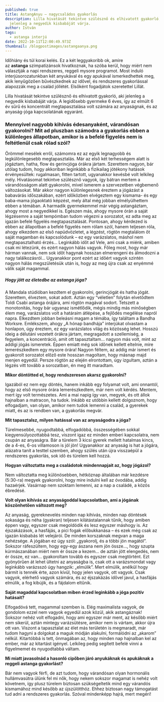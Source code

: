 ```yaml
---
published: true
title: AstangAnyu – nagycsaládos gyakorlás
description: Lilla hivatását tekintve szülésznő és elhivatott gyakorló, aki
  jelenleg a negyedik kisbabáját várja.
author: István
tags:
  - astanga interjú
date: 2022-10-11T12:00:49.973Z
thumbnail: /blogpostimages/astangaanya.png
---
```

Időhiány és túl korai kelés. Ez a két leggyakoribb ok, amire az **astanga** szimpatizánsok hivatkoznak, ha szóba kerül, hogy miért nem választják a napi rendszeres, reggeli mysore programot. Most induló interjúsorozatunkban két anyukával és egy apukával ismerkedhettek meg, akik lenyűgözően bűvészkednek az idővel, és rendszeres gyakorlással alapozzák meg a család jóllétét. Elsőként fogadjátok szeretettel Lillát.

Lilla hivatását tekintve szülésznő és elhivatott gyakorló, aki jelenleg a negyedik kisbabáját várja. A legidősebb gyermeke 6 éves, így az elmúlt 6 év sűrű és koncentrált megtapasztalása volt számára az anyaságnak, és az anyaság-jóga kapcsolatának egyaránt.

### Mennyivel nagyobb kihívás édesanyaként, várandósan gyakorolni? Mit ad pluszban számodra a gyakorlás ebben a különleges állapotban, amikor is a befelé figyelés nem is feltétlenül csak rólad szól? ###

Örömmel mesélek erről, számomra ez az egyik legnagyobb és legkülönlegesebb megtapasztalás. Már az első két terhességem alatt is jógáztam, hatha, flow és gerincjóga órákra jártam. Szerettem nagyon, bár utólag tudom, hogy akkoriban leginkàbb a fizikailag jótékony hatások érvényesültek: rugalmasan, fitten tartott, ugyanakkor kevésbé volt lelkileg mély. Hivatásomat tekintve szülésznő vagyok, így bátran mertem a várandósságom alatt gyakorolni, mivel ismerem a szervezetben végbemenő változásokat. Már akkor nagyon különlegesnek éreztem a jógázást a babavárás időszakában, ezért időközben elvégeztem egy kismama- és egy baba-mama jógaoktató képzést, mely által még jobban elmélyülhettem ebben a témában. A harmadik gyermekemmel már végig astangáztam, ahogy most a negyedikkel is. Egészen más, ahogy mysore órán a saját légzésemre a saját tempómban tudom végezni a sorozatot, ez adta meg az igazán befelé figyelés megtapasztalását. Pontosan, ahogy kérdezed is ebben az állapotban a befelé figyelés nem rólam szól, hanem teljesen róla, ahogy elkezdem az első napüdvözletet, a légzést, rögtön megtalálom őt saját magamban és kapcsolódunk – ez egy varázslatos, máshol nem megtapasztalható érzés… Leginkább időt ad Vele, ami csak a miénk, amiben csak mi létezünk, és ezért nagyon hálás vagyok. Főleg most, hogy már hárman vannak, nem sok időt hagynak hosszan elmerengeni és álmodozni a nagy találkozásról… Ugyanakkor pont ezért az időért vagyok szintén nagyon hálás megszületésük után is, hogy az meg újra csak az enyémmé válik saját magammal.

##### Hogy jött az életedbe az astanga jóga? #####

A Mandala stúdióban kezdtem el gyakorolni, gerincjógát és hatha jógát. Szerettem, élveztem, sokat adott. Aztán egy “véletlen” folytán elvetődtem Toldi Csabi astanga órájára, ami rögtön magával sodort. Tetszett a monotonitás, hogy bár ugyanaz ismétlődik, mégis mindig más minőségben élem meg, varázslatos volt a határaim átlépése, a fejlődés megélése napról napra. Elkezdtem jobban beleásni magam a témába, így találtam a Bandha Worksre. Emlékszem, ahogy „A hónap bandhája” interjúkat olvastam a honlapon, úgy éreztem, ez egy varázslatos világ és közösség lehet. Hosszú ideig a délutáni vezetett órákra jártam, megragadott a szellemiség, a fegyelem, a koncentráció, amit ott tapasztaltam… nagyon más volt, mint az addigi jógás ismeretek. Éppen emiatt még sok időnek kellett eltelnie, mire lemerészkedtem egy mysore órára! Nagyon féltem, az addig már ismert és gyakorolt sorozatot előző este hosszan magoltam, hogy másnap majd menjen egyedül. Persze rögtön az elején elrontottam, úgy izgultam, aztán a légzés vitt tovább a sorozatban, én meg itt maradtam.

**Mikor döntötted el, hogy rendszeresen akarsz gyakorolni?**

Igazából ez nem egy döntés, hanem inkább egy folyamat volt, ami onnantól, hogy az első mysore órára lemerészkedtem, már nem volt kérdés. Mentem, mert így volt természetes. Ami a mai napig így van, megyek, és ott állok hajnalban a matracon, ha tudok. Inkább ez utóbbin kellett dolgoznom, hogy elfogadjam, van olyan, amikor nem tudok lemenni a család, a gyerekek miatt, és az is rendben van, a gyakorlás megvár.

**Mit tapasztalsz, milyen hatással van az anyaságodra a jóga?**

Türelmesebbé, nyugodtabbá, elfogadóbbá, összességében sokkal kiegyensúlyozottabbá tesz, viszont igaz ez minden emberi kapcsolatra, nem csupán az anyaságra. Bár a türelem 3 kicsi gyerek mellett hatalmas kincs, de a 4-es, 6-os villamoson is jól jön! Ugyanakkor az anyaság is hat a jógára, alázatra tanít a testtel szemben, ahogy szülés után újra visszaépül a rendszeres gyakorlás, sok idő és türelem kell hozzá.

**Hogyan változtatta meg a családotok mindennapjait az, hogy jógázol?**

Nem változtatta meg különösebben, hétköznap általában már kezdésre (5:30-ra) megyek gyakorolni, hogy mire indulni kell az óvodába, addig hazaérjek. Vasárnap nem szoktam lemenni, az a nap a családé, a közös ébredésé.

**Volt olyan kihívás az anyaságoddal kapcsolatban, ami a jógának köszönhetően változott meg?**

Az anyaság, gyereknevelés minden nap kihívás, minden nap döntések sokasága és néha (gyakran) teljesen kilátástalannak tűnik, hogy amiben éppen vagy, egyszer csak megoldódik és lesz egyszer máshogy is. Az éjszakázások, a hasfájás, a pici fogak előbukkanása – és ezek még csak az igazán kisbabás lét velejárói. De minden korszaknak megvan a maga nehézsége. A jógában ez úgy szól: „gyakorolj, és a többi jön magától”. Sokszor ráfeszültem, hogy egy-egy ászana nem jön össze…, hogy szupta kúrmászanában miért nem ér össze a kezem… de aztán jött elengedés, nem ér össze, ez van… gyakoroltam tovább és egyszer csak megtörtént. Ezt gyönyörűen át lehet ültetni az anyaságba is, csak ott a varázsmondat vagy leginkább varázsszó úgy hangzik: „elmúlik”. Mert elmúlik, anélkül hogy bármit is tennék érte, azon kívül, hogy jelen vagyok, ott vagyok. Csak vagyok, elérhető vagyok számára, és az éjszakázás idővel javul, a hasfájás elmúlik, a fog kibújik, és a fájdalom eltűnik.

**Saját magaddal kapcsolatban miben érzed leginkább a jóga pozitív hatásait?**

Elfogadóvá tett, magammal szemben is. Elég maximalista vagyok, de gondolom ezzel nem vagyok egyedül azok közül, akik astangáznak! Sokszor nehéz volt elfogadni, hogy ami egyszer már ment, az később miért nem sikerül, aztán mintegy varázsütésre, amikor nem is vártam, akkor újra ott van. Viszont a tapasztalat az élet más területén is megmaradt, már tudom hagyni a dolgokat a maguk módján alakulni, formálódni az „akarom” nélkül. Kitartóbbá is tett, önmagában az, hogy minden nap hajnalban kel az ember, már az kitartást igényel. Lelkileg pedig segített befelé vinni a figyelmemet és nyugodtabbá váltam.

**Mi miatt javasolnád a hasonló cipőben járó anyukáknak és apukáknak a reggeli astanga gyakorlást?**

Bár nem vagyok férfi, de azt tudom, hogy várandósan olyan hormonális hullámvasútra ülünk fel mi nők, hogy nekem sokszor magamat is nehéz volt követnem, így plusz türelem biztosan szükségeltetik mind egy várandós kismamához mind később az újszülötthöz. Ehhez biztosan nagy támogatást tud adni a rendszeres gyakorlás. Szóval mindenképp hajrá, mert megéri!